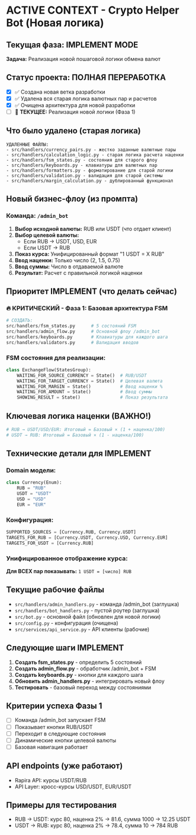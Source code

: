 # ACTIVE CONTEXT - Crypto Helper Bot (Новая логика)

## Текущая фаза: IMPLEMENT MODE
**Задача:** Реализация новой пошаговой логики обмена валют

## Статус проекта: ПОЛНАЯ ПЕРЕРАБОТКА
- [x] ✅ Создана новая ветка разработки
- [x] ✅ Удалена вся старая логика валютных пар и расчетов  
- [x] ✅ Очищена архитектура для новой разработки
- [ ] 🔄 **ТЕКУЩЕЕ:** Реализация новой логики (Фаза 1)

## Что было удалено (старая логика)
```
УДАЛЕННЫЕ ФАЙЛЫ:
- src/handlers/currency_pairs.py - жестко заданные валютные пары
- src/handlers/calculation_logic.py - старая логика расчета наценки  
- src/handlers/fsm_states.py - состояния для старого флоу
- src/handlers/keyboards.py - клавиатуры для валютных пар
- src/handlers/formatters.py - форматирование для старой логики
- src/handlers/validation.py - валидация для старой системы
- src/handlers/margin_calculation.py - дублированный функционал
```

## Новый бизнес-флоу (из промпта)

### Команда: `/admin_bot`
1. **Выбор исходной валюты:** RUB или USDT (что отдает клиент)
2. **Выбор целевой валюты:** 
   - Если RUB → USDT, USD, EUR
   - Если USDT → RUB
3. **Показ курса:** Унифицированный формат "1 USDT = X RUB"
4. **Ввод наценки:** Только число (2, 1.5, 0.75)
5. **Ввод суммы:** Число в отдаваемой валюте  
6. **Результат:** Расчет с правильной логикой наценки

## Приоритет IMPLEMENT (что делать сейчас)

### 🔥 КРИТИЧЕСКИЙ - Фаза 1: Базовая архитектура FSM
```python
# СОЗДАТЬ:
src/handlers/fsm_states.py      # 5 состояний FSM
src/handlers/admin_flow.py      # Основной флоу /admin_bot  
src/handlers/keyboards.py       # Клавиатуры для каждого шага
src/handlers/validators.py      # Валидация вводов
```

### FSM состояния для реализации:
```python
class ExchangeFlow(StatesGroup):
    WAITING_FOR_SOURCE_CURRENCY = State()  # RUB/USDT
    WAITING_FOR_TARGET_CURRENCY = State()  # Целевая валюта
    WAITING_FOR_MARGIN = State()           # Ввод наценки %
    WAITING_FOR_AMOUNT = State()           # Ввод суммы
    SHOWING_RESULT = State()               # Показ результата
```

## Ключевая логика наценки (ВАЖНО!)
```python
# RUB → USDT/USD/EUR: Итоговый = Базовый × (1 + наценка/100)
# USDT → RUB: Итоговый = Базовый × (1 - наценка/100)
```

## Технические детали для IMPLEMENT

### Domain модели:
```python
class Currency(Enum):
    RUB = "RUB"
    USDT = "USDT" 
    USD = "USD"
    EUR = "EUR"
```

### Конфигурация:
```python
SUPPORTED_SOURCES = [Currency.RUB, Currency.USDT]
TARGETS_FOR_RUB = [Currency.USDT, Currency.USD, Currency.EUR]
TARGETS_FOR_USDT = [Currency.RUB]
```

### Унифицированное отображение курса:
**Для ВСЕХ пар показывать:** `1 USDT = [число] RUB`

## Текущие рабочие файлы
- `src/handlers/admin_handlers.py` - команда /admin_bot (заглушка)
- `src/handlers/bot_handlers.py` - пустой роутер (заглушка)
- `src/bot.py` - основной файл (обновлен для новой логики)
- `src/config.py` - конфигурация (очищена)
- `src/services/api_service.py` - API клиенты (рабочие)

## Следующие шаги IMPLEMENT
1. **Создать fsm_states.py** - определить 5 состояний
2. **Создать admin_flow.py** - обработчик /admin_bot + FSM
3. **Создать keyboards.py** - кнопки для каждого шага
4. **Обновить admin_handlers.py** - интегрировать новый флоу
5. **Тестировать** - базовый переход между состояниями

## Критерии успеха Фазы 1
- [ ] Команда /admin_bot запускает FSM
- [ ] Показывает кнопки RUB/USDT
- [ ] Переходит в следующие состояния
- [ ] Динамические кнопки целевой валюты
- [ ] Базовая навигация работает

## API endpoints (уже работают)
- Rapira API: курсы USDT/RUB
- API Layer: кросс-курсы USD/USDT, EUR/USDT

## Примеры для тестирования
- RUB → USDT: курс 80, наценка 2% → 81.6, сумма 1000 → 12.25 USDT
- USDT → RUB: курс 80, наценка 2% → 78.4, сумма 10 → 784 RUB